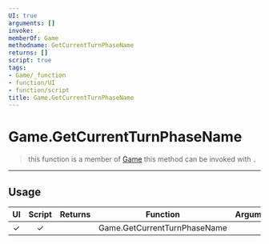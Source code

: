 ```yaml
---
UI: true
arguments: []
invoke: .
memberOf: Game
methodname: GetCurrentTurnPhaseName
returns: []
script: true
tags:
- Game/_function
- function/UI
- function/script
title: Game.GetCurrentTurnPhaseName
---
```

# Game.GetCurrentTurnPhaseName
> this function is a member of [Game](civ-6/lua/Game.md)
> this method can be invoked with `.`
-----
## Usage
|  UI | Script | Returns | Function | Arguments |
|:---:|:------:|-------:|:--------:|:---------|
|✓|✓||Game.GetCurrentTurnPhaseName||
